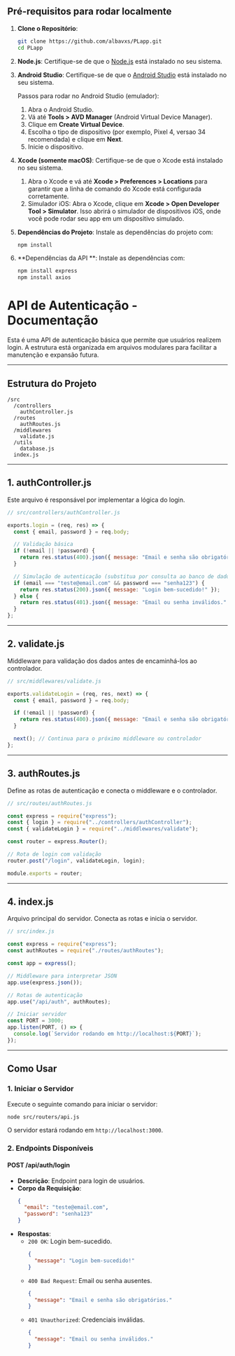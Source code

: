## Pré-requisitos para rodar localmente

1. **Clone o Repositório**:
   ```bash
   git clone https://github.com/albavxs/PLapp.git
   cd PLapp
   ```

2. **Node.js**:  Certifique-se de que o [Node.js](https://nodejs.org/) está instalado no seu sistema.
   
3. **Android Studio**: Certifique-se de que o [Android Studio](https://developer.android.com/) está instalado no seu sistema.
   
   Passos para rodar no Android Studio (emulador):
   1. Abra o Android Studio.
   2. Vá até **Tools > AVD Manager** (Android Virtual Device Manager).
   3. Clique em **Create Virtual Device**.
   4. Escolha o tipo de dispositivo (por exemplo, Pixel 4, versao 34 recomendada) e clique em **Next**.
   5. Inicie o dispositivo.

4. **Xcode (somente macOS)**:
   Certifique-se de que o Xcode está instalado no seu sistema.
   1. Abra o Xcode e vá até **Xcode > Preferences > Locations** para garantir que a linha de comando do Xcode está configurada corretamente.
   2. Simulador iOS: Abra o Xcode, clique em **Xcode > Open Developer Tool > Simulator**. Isso abrirá o simulador de dispositivos iOS, onde você pode rodar seu app em um dispositivo   simulado. 


5. **Dependências do Projeto**: Instale as dependências do projeto com:
   ```bash
   npm install
   ```
   
6. **Dependências da API **: Instale as dependências com:
   ```bash
   npm install express
   npm install axios
   ```

# API de Autenticação - Documentação

Esta é uma API de autenticação básica que permite que usuários realizem login. A estrutura está organizada em arquivos modulares para facilitar a manutenção e expansão futura.

---

## **Estrutura do Projeto**

```
/src
  /controllers
    authController.js
  /routes
    authRoutes.js
  /middlewares
    validate.js
  /utils
    database.js
  index.js
```

---

## **1. authController.js**
Este arquivo é responsável por implementar a lógica do login.

```javascript
// src/controllers/authController.js

exports.login = (req, res) => {
  const { email, password } = req.body;

  // Validação básica
  if (!email || !password) {
    return res.status(400).json({ message: "Email e senha são obrigatórios." });
  }

  // Simulação de autenticação (substitua por consulta ao banco de dados)
  if (email === "teste@email.com" && password === "senha123") {
    return res.status(200).json({ message: "Login bem-sucedido!" });
  } else {
    return res.status(401).json({ message: "Email ou senha inválidos." });
  }
};
```

---

## **2. validate.js**
Middleware para validação dos dados antes de encaminhá-los ao controlador.

```javascript
// src/middlewares/validate.js

exports.validateLogin = (req, res, next) => {
  const { email, password } = req.body;

  if (!email || !password) {
    return res.status(400).json({ message: "Email e senha são obrigatórios." });
  }

  next(); // Continua para o próximo middleware ou controlador
};
```

---

## **3. authRoutes.js**
Define as rotas de autenticação e conecta o middleware e o controlador.

```javascript
// src/routes/authRoutes.js

const express = require("express");
const { login } = require("../controllers/authController");
const { validateLogin } = require("../middlewares/validate");

const router = express.Router();

// Rota de login com validação
router.post("/login", validateLogin, login);

module.exports = router;
```

---

## **4. index.js**
Arquivo principal do servidor. Conecta as rotas e inicia o servidor.

```javascript
// src/index.js

const express = require("express");
const authRoutes = require("./routes/authRoutes");

const app = express();

// Middleware para interpretar JSON
app.use(express.json());

// Rotas de autenticação
app.use("/api/auth", authRoutes);

// Iniciar servidor
const PORT = 3000;
app.listen(PORT, () => {
  console.log(`Servidor rodando em http://localhost:${PORT}`);
});
```

---

## **Como Usar**



### **1. Iniciar o Servidor**
Execute o seguinte comando para iniciar o servidor:
```bash
node src/routers/api.js
```

O servidor estará rodando em `http://localhost:3000`.

### **2. Endpoints Disponíveis**

#### **POST /api/auth/login**
- **Descrição**: Endpoint para login de usuários.
- **Corpo da Requisição**:
  ```json
  {
    "email": "teste@email.com",
    "password": "senha123"
  }
  ```
- **Respostas**:
  - `200 OK`: Login bem-sucedido.
    ```json
    {
      "message": "Login bem-sucedido!"
    }
    ```
  - `400 Bad Request`: Email ou senha ausentes.
    ```json
    {
      "message": "Email e senha são obrigatórios."
    }
    ```
  - `401 Unauthorized`: Credenciais inválidas.
    ```json
    {
      "message": "Email ou senha inválidos."
    }
    ```



